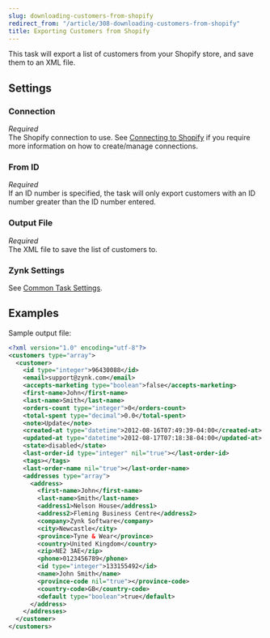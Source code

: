 ```yaml
---
slug: downloading-customers-from-shopify
redirect_from: "/article/308-downloading-customers-from-shopify"
title: Exporting Customers from Shopify
---
```

This task will export a list of customers from your Shopify store, and save them to an XML file.

## Settings
### Connection
_Required_  
The Shopify connection to use. See [Connecting to Shopify](connecting-to-shopify) if you require more information on how to create/manage connections.

### From ID
_Required_  
If an ID number is specified, the task will only export customers with an ID number greater than the ID number entered.

### Output File
_Required_  
The XML file to save the list of customers to.

### Zynk Settings
See [Common Task Settings](common-task-settings).

## Examples
Sample output file:
```xml
<?xml version="1.0" encoding="utf-8"?>
<customers type="array">
  <customer>
    <id type="integer">96430088</id>
    <email>support@zynk.com</email>
    <accepts-marketing type="boolean">false</accepts-marketing>
    <first-name>John</first-name>
    <last-name>Smith</last-name>
    <orders-count type="integer">0</orders-count>
    <total-spent type="decimal">0.0</total-spent>
    <note>Update</note>
    <created-at type="datetime">2012-08-16T07:49:39-04:00</created-at>
    <updated-at type="datetime">2012-08-17T07:18:38-04:00</updated-at>
    <state>disabled</state>
    <last-order-id type="integer" nil="true"></last-order-id>
    <tags></tags>
    <last-order-name nil="true"></last-order-name>
    <addresses type="array">
      <address>
        <first-name>John</first-name>
        <last-name>Smith</last-name>
        <address1>Nelson House</address1>
        <address2>Fleming Business Centre</address2>
        <company>Zynk Software</company>
        <city>Newcastle</city>
        <province>Tyne & Wear</province>
        <country>United Kingdom</country>
        <zip>NE2 3AE</zip>
        <phone>0123456789</phone>
        <id type="integer">133155492</id>
        <name>John Smith</name>
        <province-code nil="true"></province-code>
        <country-code>GB</country-code>
        <default type="boolean">true</default>
      </address>
    </addresses>
  </customer>
</customers>
```